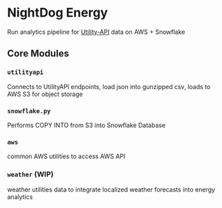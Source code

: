 #  NightDog Energy

Run analytics pipeline for [Utility-API](https://utilityapi.com/) data on AWS + Snowflake

## Core Modules

### `utilityapi`

Connects to UtilityAPI endpoints, load json into gunzipped csv, loads to AWS S3 for object storage

### `snowflake.py`

Performs COPY INTO from S3 into Snowflake Database

### `aws`

common AWS utilities to access AWS API

### `weather` (WIP)

weather utilities data to integrate localized weather forecasts into energy analytics
